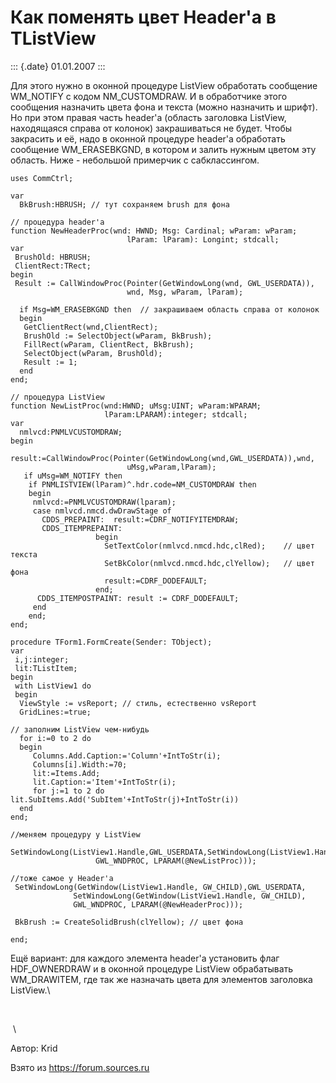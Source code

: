Как поменять цвет Header\'а в TListView
=======================================

::: {.date}
01.01.2007
:::

Для этого нужно в оконной процедуре ListView обработать сообщение
WM\_NOTIFY с кодом NM\_CUSTOMDRAW. И в обработчике этого сообщения
назначить цвета фона и текста (можно назначить и шрифт). Но при этом
правая часть header\'а (область заголовка ListView, находящаяся справа
от колонок) закрашиваться не будет. Чтобы закрасить и её, надо в оконной
процедуре header\'а обработать сообщение WM\_ERASEBKGND, в котором и
залить нужным цветом эту область. Ниже - небольшой примерчик с
сабклассингом.

    uses CommCtrl;
     
    var
      BkBrush:HBRUSH; // тут сохраняем brush для фона
     
    // процедура header'а
    function NewHeaderProc(wnd: HWND; Msg: Cardinal; wParam: wParam; 
                              lParam: lParam): Longint; stdcall;
    var
     BrushOld: HBRUSH;
     ClientRect:TRect;
    begin
     Result := CallWindowProc(Pointer(GetWindowLong(wnd, GWL_USERDATA)),
                              wnd, Msg, wParam, lParam);
     
      if Msg=WM_ERASEBKGND then  // закрашиваем область справа от колонок
      begin
       GetClientRect(wnd,ClientRect);
       BrushOld := SelectObject(wParam, BkBrush);
       FillRect(wParam, ClientRect, BkBrush);
       SelectObject(wParam, BrushOld);
       Result := 1;
      end
    end;
     
    // процедура ListView
    function NewListProc(wnd:HWND; uMsg:UINT; wParam:WPARAM; 
                         lParam:LPARAM):integer; stdcall;
    var
      nmlvcd:PNMLVCUSTOMDRAW;
    begin
       result:=CallWindowProc(Pointer(GetWindowLong(wnd,GWL_USERDATA)),wnd,
                              uMsg,wParam,lParam);
       if uMsg=WM_NOTIFY then
        if PNMLISTVIEW(lParam)^.hdr.code=NM_CUSTOMDRAW then
        begin
         nmlvcd:=PNMLVCUSTOMDRAW(lparam);
         case nmlvcd.nmcd.dwDrawStage of
           CDDS_PREPAINT:  result:=CDRF_NOTIFYITEMDRAW;
           CDDS_ITEMPREPAINT:
                       begin
                         SetTextColor(nmlvcd.nmcd.hdc,clRed);    // цвет текста
                         SetBkColor(nmlvcd.nmcd.hdc,clYellow);   // цвет фона
                         result:=CDRF_DODEFAULT;
                       end;
          CDDS_ITEMPOSTPAINT: result := CDRF_DODEFAULT;
         end
        end;
    end;
     
    procedure TForm1.FormCreate(Sender: TObject);
    var
     i,j:integer;
     lit:TListItem;
    begin
     with ListView1 do
     begin
      ViewStyle := vsReport; // стиль, естественно vsReport
      GridLines:=true;
     
    // заполним ListView чем-нибудь
      for i:=0 to 2 do
      begin
         Columns.Add.Caption:='Column'+IntToStr(i);
         Columns[i].Width:=70;
         lit:=Items.Add;
         lit.Caption:='Item'+IntToStr(i);
         for j:=1 to 2 do lit.SubItems.Add('SubItem'+IntToStr(j)+IntToStr(i))
      end
    end;
     
    //меняем процедуру у ListView
     SetWindowLong(ListView1.Handle,GWL_USERDATA,SetWindowLong(ListView1.Handle, 
                       GWL_WNDPROC, LPARAM(@NewListProc)));
     
    //тоже самое у Header'а
     SetWindowLong(GetWindow(ListView1.Handle, GW_CHILD),GWL_USERDATA,
                  SetWindowLong(GetWindow(ListView1.Handle, GW_CHILD), 
                  GWL_WNDPROC, LPARAM(@NewHeaderProc)));
     
     BkBrush := CreateSolidBrush(clYellow); // цвет фона
     
    end;

Ещё вариант: для каждого элемента header\'а установить флаг
HDF\_OWNERDRAW и в оконной процедуре ListView обрабатывать WM\_DRAWITEM,
где так же назначать цвета для элементов заголовка ListView.\

 

 \

Автор: Krid

Взято из <https://forum.sources.ru>
